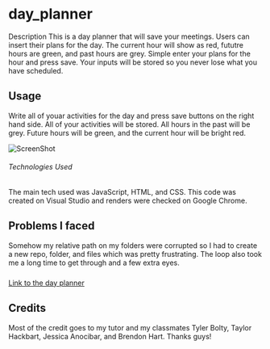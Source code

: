 # day_planner

Description
This is a day planner that will save your meetings. Users can insert their plans for the day. The current hour will show as red, fututre hours are green, and past hours are grey. Simple enter your plans for the hour and press save. Your inputs will be stored so you never lose what you have scheduled.
 

## Usage
Write all of youar activities for the day and press save buttons on the right hand side. All of your activities will be stored. All hours in the past will be grey. Future hours will be green, and the current hour will be bright red. 

![ScreenShot](../assets/dayPlanner.jpg)

###### Technologies Used
The main tech used was JavaScript, HTML, and CSS. This code was created on Visual Studio and renders were checked on Google Chrome. 


## Problems I faced
Somehow my relative path on my folders were corrupted so I had to create a new repo, folder, and files which was pretty frustrating. The loop also took me a long time to get through and a few extra eyes.

### 
[Link to the day planner](https://andreaives.github.io/day_planner/)

## Credits
Most of the credit goes to my tutor and my classmates Tyler Bolty, Taylor Hackbart, Jessica Anocibar, and Brendon Hart. Thanks guys!



